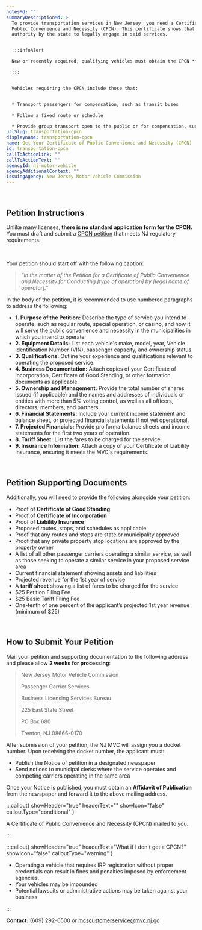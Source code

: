 ```yaml
---
notesMd: ""
summaryDescriptionMd: >
  To provide transportation services in New Jersey, you need a Certificate of
  Public Convenience and Necessity (CPCN). This certificate shows that you have
  authority by the state to legally engage in said services.


  :::infoAlert 

  New or recently acquired, qualifying vehicles must obtain the CPCN **before scheduling the vehicle’s initial inspection, and before registering the vehicle with the MVC for plates.**

  :::


  Vehicles requiring the CPCN include those that:


  * Transport passengers for compensation, such as transit buses

  * Follow a fixed route or schedule

  * Provide group transport open to the public or for compensation, such as shuttle services or jitneys
urlSlug: transportation-cpcn
displayname: transportation-cpcn
name: Get Your Certificate of Public Convenience and Necessity (CPCN)
id: transportation-cpcn
callToActionLink: ""
callToActionText: ""
agencyId: nj-motor-vehicle
agencyAdditionalContext: ""
issuingAgency: New Jersey Motor Vehicle Commission
---
```

&nbsp;

## Petition Instructions

Unlike many licenses, **there is no standard application form for the CPCN.** You must draft and submit a [CPCN petition](https://www.nj.gov/mvc/pdf/business/cpcn_instructions.pdf) that meets NJ regulatory requirements.

&nbsp;

Your petition should start off with the following caption:

> *“In the matter of the Petition for a Certificate of Public Convenience and Necessity for Conducting \[type of operation] by \[legal name of operator].​”*

In the body of the petition, it is recommended to use numbered paragraphs to address the following:​

* **1. Purpose of the Petition:** Describe the type of service you intend to operate, such as regular route, special operation, or casino, and how it will serve the public convenience and necessity in the municipalities in which you intend to operate
* **2. Equipment Details:** List each vehicle's make, model, year, Vehicle Identification Number (VIN), passenger capacity, and ownership status.
* **3. Qualifications:** Outline your experience and qualifications relevant to operating the proposed service.​
* **4. Business Documentation:** Attach copies of your Certificate of Incorporation, Certificate of Good Standing, or other formation documents as applicable.​
* **5. Ownership and Management:** Provide the total number of shares issued (if applicable) and the names and addresses of individuals or entities with more than 5% voting control, as well as all officers, directors, members, and partners.​
* **6. Financial Statements:** Include your current income statement and balance sheet, or projected financial statements if not yet operational.
* **7. Projected Financials:** Provide pro forma balance sheets and income statements for the first two years of operation.​
* **8. Tariff Sheet:** List the fares to be charged for the service.​
* **9. Insurance Information:** Attach a copy of your Certificate of Liability Insurance, ensuring it meets the MVC's requirements.

&nbsp;

## Petition Supporting Documents

Additionally, you will need to provide the following alongside your petition:

* Proof of **Certificate of Good Standing**
* Proof of **Certificate of Incorporation**
* Proof of **Liability Insurance**
* Proposed routes, stops, and schedules as applicable
* Proof that any routes and stops are state or municipality approved
* Proof that any private property stop locations are approved by the property owner
* A list of all other passenger carriers operating a similar service, as well as those seeking to operate a similar service in your proposed service area
* Current financial statement showing assets and liabilities
* Projected revenue for the 1st year of service
* A **tariff sheet** showing a list of fares to be charged for the service
* $25 Petition Filing Fee
* $25 Basic Tariff Filing Fee
* One-tenth of one percent of the applicant’s projected 1st year revenue (minimum of $25)

&nbsp;

## How to Submit Your Petition

Mail your petition and supporting documentation to the following address and please allow **2 weeks for processing**:

> New Jersey Motor Vehicle Commission
> &nbsp;
>
> Passenger Carrier Services
> &nbsp;
>
> Business Licensing Services Bureau
> &nbsp;
>
> 225 East State Street
> &nbsp;
>
> PO Box 680
> &nbsp;
>
> Trenton, NJ 08666-0170

After submission of your petition, the NJ MVC will assign you a docket number. Upon receiving the docket number, the applicant must:

* Publish the Notice of petition in a designated newspaper
* Send notices to municipal clerks where the service operates and competing carriers operating in the same area

Once your Notice is published, you must obtain an **Affidavit of Publication** from the newspaper and forward it to the above mailing address.

:::callout{ showHeader="true" headerText="" showIcon="false" calloutType="conditional" }

A Certificate of Public Convenience and Necessity (CPCN) mailed to you.

:::

:::callout{ showHeader="true" headerText="What if I don’t get a CPCN?" showIcon="false" calloutType="warning" }

* Operating a vehicle that requires IRP registration without proper credentials can result in fines and penalties imposed by enforcement agencies.
* Your vehicles may be impounded
* Potential lawsuits or administrative actions may be taken against your business

:::

**Contact:** (609) 292-6500 or mcscustomerservice@mvc.nj.go